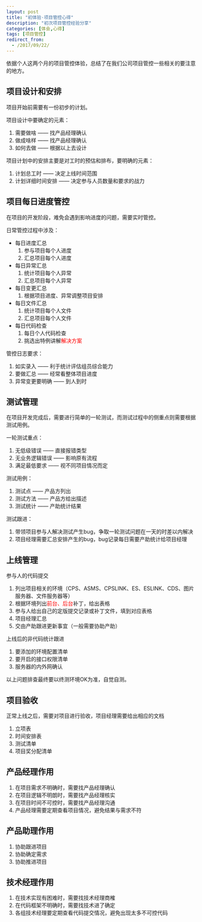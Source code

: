```yaml
---
layout: post
title: "初体验·项目管控心得"
description: "初次项目管控经验分享"
categories: [体会,心得]
tags: [项目管控]
redirect_from:
  - /2017/09/22/
---
```



依据个人这两个月的项目管控体验，总结了在我们公司项目管控一些相关的要注意的地方。

## 项目设计和安排

项目开始前需要有一份初步的计划。

项目设计中要确定的元素：

1. 需要做啥 —— 找产品经理确认
2. 做成啥样 —— 找产品经理确认
3. 如何去做 —— 根据以上去设计

项目计划中的安排主要是对工时的预估和排布，要明确的元素：

1. 计划总工时 —— 决定上线时间范围
2. 计划详细时间安排 —— 决定参与人员数量和要求的战力

## 项目每日进度管控

在项目的开发阶段，难免会遇到影响进度的问题，需要实时管控。

日常管控过程中涉及：

* 每日进度汇总
	1. 参与项目每个人进度
	2. 汇总项目每个人进度
* 每日异常汇总
	1. 统计项目每个人异常
	2. 汇总项目每个人异常
* 每日变更汇总
	1. 根据项目进度、异常调整项目安排
* 每日文件汇总
	1. 统计项目每个人文件
	2. 汇总项目每个人文件
* 每日代码检查
	1. 每日个人代码检查
	2. 挑选出特例讲解<font color="red">解决方案</font>

管控日志要求：

1. 如实录入 —— 利于统计评估组员综合能力
2. 要做汇总 —— 经常看整体项目进度
3. 异常变更要明确 —— 到人到时

## 测试管理

在项目开发完成后，需要进行简单的一轮测试，而测试过程中的侧重点则需要根据测试用例。

一轮测试重点：

1. 无低级错误 —— 直接报错类型
2. 无业务逻辑错误 —— 影响原有流程
3. 满足最低要求 —— 视不同项目情况而定

测试用例：

1. 测试点 —— 产品方列出
2. 测试方法 —— 产品方给出描述
3. 测试统计 —— 产助统计结果

测试跟进：

1. 带领项目参与人解决测试产生bug，争取一轮测试问题在一天的时差以内解决
2. 项目经理需要汇总安排产生的bug，bug记录每日需要产助统计给项目经理

## 上线管理

参与人的代码提交

1. 列出项目相关的环境（CPS、ASMS、CPSLINK、ES、ESLINK、CDS、图片服务器、文件服务器等）
2. 根据环境列出<font color="red">前台、后台</font>补丁，给出表格
3. 参与人给出自己的定版提交记录或补丁文件，填到对应表格
4. 项目经理汇总
5. 交由产助跟进更新事宜（一般需要协助产助）

上线后的非代码统计跟进

1. 要添加的环境配置清单
2. 要开启的接口权限清单
3. 服务器的内外网确认

以上问题排查最终要以终测环境OK为准，自觉自测。

## 项目验收

正常上线之后，需要对项目进行验收，项目经理需要给出相应的文档

1. 立项表
2. 时间安排表
3. 测试清单
4. 项目奖分配清单

## 产品经理作用

1. 在项目需求不明确时，需要找产品经理确认
2. 在项目逻辑不明朗时，需要找产品经理核实
3. 在项目时间不可控时，需要找产品经理沟通
4. 产品经理需要定期查看项目情况，避免结果与需求不符

## 产品助理作用

1. 协助跟进项目
2. 协助确定需求
3. 协助推进项目

## 技术经理作用

1. 在技术实现有困难时，需要找技术经理商榷
2. 在代码框架不明确时，需要找技术进了确定
3. 各组技术经理要定期查看代码提交情况，避免出现太多不可控代码



